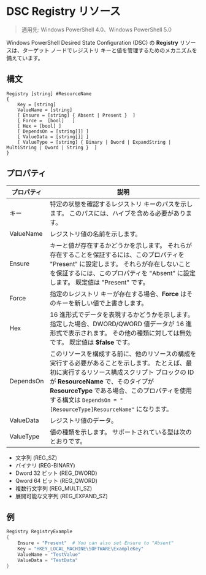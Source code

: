 # DSC Registry リソース

> 適用先: Windows PowerShell 4.0、Windows PowerShell 5.0

Windows PowerShell Desired State Configuration (DSC) の **Registry** リソースは、ターゲット ノードでレジストリ キーと値を管理するためのメカニズムを備えています。

## 構文

```
Registry [string] #ResourceName
{
    Key = [string]
    ValueName = [string]
    [ Ensure = [string] { Absent | Present }  ]
    [ Force =  [bool]   ]
    [ Hex = [bool] ]
    [ DependsOn = [string[]] ]
    [ ValueData = [string[]] ]
    [ ValueType = [string] { Binary | Dword | ExpandString | MultiString | Qword | String }  ]
}
```

## プロパティ
|  プロパティ  |  説明   | 
|---|---| 
| キー| 特定の状態を確認するレジストリ キーのパスを示します。 このパスには、ハイブを含める必要があります。| 
| ValueName| レジストリ値の名前を示します。| 
| Ensure| キーと値が存在するかどうかを示します。 それらが存在することを保証するには、このプロパティを "Present" に設定します。 それらが存在しないことを保証するには、このプロパティを "Absent" に設定します。 既定値は "Present" です。| 
| Force| 指定のレジストリ キーが存在する場合、__Force__ はそのキーを新しい値で上書きします。| 
| Hex| 16 進形式でデータを表現するかどうかを示します。 指定した場合、DWORD/QWORD 値データが 16 進形式で表示されます。 その他の種類に対しては無効です。 既定値は __$false__ です。| 
| DependsOn| このリソースを構成する前に、他のリソースの構成を実行する必要があることを示します。 たとえば、最初に実行するリソース構成スクリプト ブロックの ID が __ResourceName__ で、そのタイプが __ResourceType__ である場合、このプロパティを使用する構文は `DependsOn = "[ResourceType]ResourceName"` になります。| 
| ValueData| レジストリ値のデータ。| 
| ValueType| 値の種類を示します。 サポートされている型は次のとおりです。 
<ul><li>文字列 (REG_SZ)</li>


<li>バイナリ (REG-BINARY)</li>


<li>Dword 32 ビット (REG_DWORD)</li>


<li>Qword 64 ビット (REG_QWORD)</li>


<li>複数行文字列 (REG_MULTI_SZ)</li>


<li>展開可能な文字列 (REG_EXPAND_SZ)</li></ul>

## 例
```powershell
Registry RegistryExample
{
    Ensure = "Present"  # You can also set Ensure to "Absent"
    Key = "HKEY_LOCAL_MACHINE\SOFTWARE\ExampleKey"
    ValueName = "TestValue"
    ValueData = "TestData"
}
```



<!--HONumber=Feb16_HO4-->


